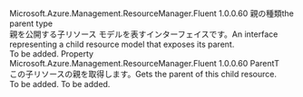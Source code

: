 <Type Name="IHasParent&lt;ParentT&gt;" FullName="Microsoft.Azure.Management.ResourceManager.Fluent.Core.IHasParent&lt;ParentT&gt;">
  <TypeSignature Language="C#" Value="public interface IHasParent&lt;ParentT&gt;" />
  <TypeSignature Language="ILAsm" Value=".class public interface auto ansi abstract IHasParent`1&lt;ParentT&gt;" />
  <TypeSignature Language="DocId" Value="T:Microsoft.Azure.Management.ResourceManager.Fluent.Core.IHasParent`1" />
  <TypeSignature Language="VB.NET" Value="Public Interface IHasParent(Of ParentT)" />
  <TypeSignature Language="F#" Value="type IHasParent&lt;'ParentT&gt; = interface" />
  <AssemblyInfo>
    <AssemblyName>Microsoft.Azure.Management.ResourceManager.Fluent</AssemblyName>
    <AssemblyVersion>1.0.0.60</AssemblyVersion>
  </AssemblyInfo>
  <TypeParameters>
    <TypeParameter Name="ParentT" />
  </TypeParameters>
  <Interfaces />
  <Docs>
    <typeparam name="ParentT"><span data-ttu-id="f0555-101">親の種類</span><span class="sxs-lookup"><span data-stu-id="f0555-101">the parent type</span></span></typeparam>
    <summary>
            <span data-ttu-id="f0555-102">親を公開する子リソース モデルを表すインターフェイスです。</span><span class="sxs-lookup"><span data-stu-id="f0555-102">An interface representing a child resource model that exposes its parent.</span></span>
            </summary>
    <remarks>To be added.</remarks>
  </Docs>
  <Members>
    <Member MemberName="Parent">
      <MemberSignature Language="C#" Value="public ParentT Parent { get; }" />
      <MemberSignature Language="ILAsm" Value=".property instance !ParentT Parent" />
      <MemberSignature Language="DocId" Value="P:Microsoft.Azure.Management.ResourceManager.Fluent.Core.IHasParent`1.Parent" />
      <MemberSignature Language="VB.NET" Value="Public ReadOnly Property Parent As ParentT" />
      <MemberSignature Language="F#" Value="member this.Parent : 'ParentT" Usage="Microsoft.Azure.Management.ResourceManager.Fluent.Core.IHasParent&lt;'ParentT&gt;.Parent" />
      <MemberType>Property</MemberType>
      <AssemblyInfo>
        <AssemblyName>Microsoft.Azure.Management.ResourceManager.Fluent</AssemblyName>
        <AssemblyVersion>1.0.0.60</AssemblyVersion>
      </AssemblyInfo>
      <ReturnValue>
        <ReturnType>ParentT</ReturnType>
      </ReturnValue>
      <Docs>
        <summary>
            <span data-ttu-id="f0555-103">この子リソースの親を取得します。</span><span class="sxs-lookup"><span data-stu-id="f0555-103">Gets the parent of this child resource.</span></span>
            </summary>
        <value>To be added.</value>
        <remarks>To be added.</remarks>
      </Docs>
    </Member>
  </Members>
</Type>